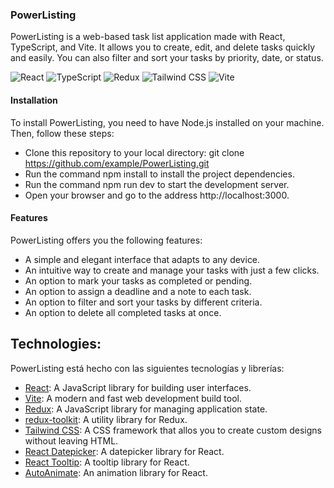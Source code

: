 ### PowerListing

PowerListing is a web-based task list application made with React, TypeScript, and Vite. It allows you to create, edit, and delete tasks quickly and easily. You can also filter and sort your tasks by priority, date, or status.

![React](https://img.shields.io/badge/React-61DAFB?style=for-the-badge&logo=react&logoColor=black)
![TypeScript](https://img.shields.io/badge/TypeScript-3178C6?style=for-the-badge&logo=typescript&logoColor=white)
![Redux](https://img.shields.io/badge/Redux-764ABC?style=for-the-badge&logo=redux&logoColor=white)
![Tailwind CSS](https://img.shields.io/badge/Tailwind_CSS-38B2AC?style=for-the-badge&logo=tailwind-css&logoColor=white)
![Vite](https://img.shields.io/badge/Vite-646CFF?style=for-the-badge&logo=vite&logoColor=white)

#### Installation

To install PowerListing, you need to have Node.js installed on your machine. Then, follow these steps:

- Clone this repository to your local directory: git clone https://github.com/example/PowerListing.git
- Run the command npm install to install the project dependencies.
- Run the command npm run dev to start the development server.
- Open your browser and go to the address http://localhost:3000.

#### Features

PowerListing offers you the following features:

- A simple and elegant interface that adapts to any device.
- An intuitive way to create and manage your tasks with just a few clicks.
- An option to mark your tasks as completed or pending.
- An option to assign a deadline and a note to each task.
- An option to filter and sort your tasks by different criteria.
- An option to delete all completed tasks at once.

## Technologies:

PowerListing está hecho con las siguientes tecnologías y librerías:

- [React](https://reactjs.org/): A JavaScript library for building user interfaces.
- [Vite](https://vitejs.dev/): A modern and fast web development build tool.
- [Redux](https://es.redux.js.org/): A JavaScript library for managing application state.
- [redux-toolkit](https://redux-toolkit.js.org/): A utility library for Redux.
- [Tailwind CSS](https://tailwindcss.com/): A CSS framework that allos you to create custom designs without leaving HTML.
- [React Datepicker](https://reactdatepicker.com/): A datepicker library for React.
- [React Tooltip](https://www.npmjs.com/package/react-tooltip): A tooltip library for React.
- [AutoAnimate](https://auto-animate.formkit.com/): An animation library for React.
